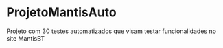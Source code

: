 # ProjetoMantisAuto
Projeto com 30 testes automatizados que visam testar funcionalidades no site MantisBT
